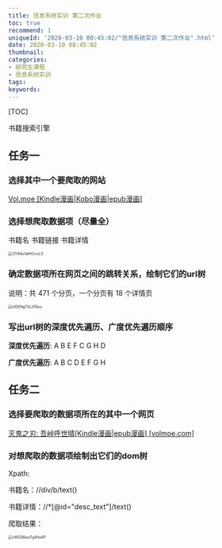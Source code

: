 ```yaml
---
title: 信息系统实训 第二次作业
toc: true
recommend: 1
uniqueId: '2020-03-10 00:45:02/"信息系统实训 第二次作业".html'
date: 2020-03-10 08:45:02
thumbnail:
categories:
- 研究生课程
- 信息系统实训
tags:
keywords:
---
```


[TOC]

<!--more-->

书籍搜索引擎

## 任务一

### 选择其中一个要爬取的网站

[Vol.moe [Kindle漫画|Kobo漫画|epub漫画]](https://volmoe.com/)

### 选择想爬取数据项（尽量全）

书籍名 书籍链接 书籍详情

<img src="https://i.loli.net/2020/03/10/37r9Qo1dtHCmxLS.png" alt="37r9Qo1dtHCmxLS" style="zoom: 50%;" />

### 确定数据项所在网页之间的跳转关系，绘制它们的url树

说明：共 471 个分页，一个分页有 18 个详情页

<img src="https://i.loli.net/2020/03/10/e1DENgTSL2FBsiv.png" alt="e1DENgTSL2FBsiv" style="zoom: 50%;" />

### 写出url树的深度优先遍历、广度优先遍历顺序

**深度优先遍历**: A B E F C G H D

**广度优先遍历**: A B C D E F G H

## 任务二

### 选择要爬取的数据项所在的其中一个网页

[灭鬼之刃: 吾峠呼世晴[Kindle漫画|epub漫画] [volmoe.com]](https://volmoe.com/c/50066.htm)

### 对想爬取的数据项绘制出它们的dom树

Xpath:

书籍名：//div/b/text()

书籍详情：//*[@id="desc_text"]/text()

爬取结果：

<img src="https://i.loli.net/2020/03/12/vWZG6kezTg4HuKP.png" alt="vWZG6kezTg4HuKP" style="zoom: 50%;" />
